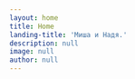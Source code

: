 ```yaml
---
layout: home
title: Home
landing-title: 'Миша и Надя.'
description: null
image: null
author: null
---
```

